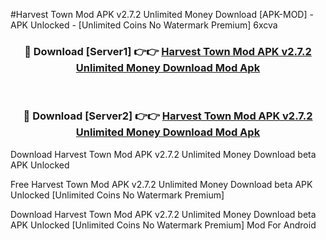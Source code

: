 #Harvest Town Mod APK v2.7.2 Unlimited Money Download [APK-MOD] - APK Unlocked - [Unlimited Coins No Watermark Premium] 6xcva



<div align="center">

<h3>🔴 Download [Server1] 👉👉 <a href="https://momento.my/?title=Harvest_Town_Mod_APK_v2.7.2_Unlimited_Money_Download">Harvest Town Mod APK v2.7.2 Unlimited Money Download Mod Apk</a></h3><br>

<h3>🔴 Download [Server2] 👉👉 <a href="https://momento.my/?title=Harvest_Town_Mod_APK_v2.7.2_Unlimited_Money_Download">Harvest Town Mod APK v2.7.2 Unlimited Money Download Mod Apk</a></h3>
</div>



Download Harvest Town Mod APK v2.7.2 Unlimited Money Download beta APK Unlocked

Free Harvest Town Mod APK v2.7.2 Unlimited Money Download beta APK Unlocked [Unlimited Coins No Watermark Premium]

Download Harvest Town Mod APK v2.7.2 Unlimited Money Download beta APK Unlocked [Unlimited Coins No Watermark Premium] Mod For Android

